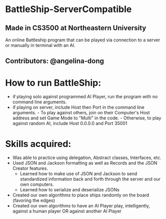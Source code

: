 # BattleShip-ServerCompatible
## Made in CS3500 at Northeastern University
An online Battleship program that can be played via connection to a server or manually in terminal with an AI.

## Contributors: @angelina-dong

# How to run BattleShip: 
- if playing solo against programmed AI Player, run the program with no command line arguments.
- if playing on server, include Host then Port in the command line arguments.
       - To play against others, join on their Computer's Host address and set Game Mode to "Multi" in the code.
       - Otherwise, to play against random AI, include Host 0.0.0.0 and Port 35001

# Skills acquired: 
- Was able to practice using delegation, Abstract classes, Interfaces, etc.
- Used JSON and Jackson formatting as well as Records and the JSON Creator features.
  - Learned how to make use of JSON and Jackson to send standardized information back and forth through the server and our own computers.
  - Learned how to serialize and deserialize JSONs
- Created our own algorithms to place ships randomly on the board (favoring the edges)
- Created our own algorithms to have an AI Player play, intelligently, against a human player OR against another AI Player
